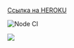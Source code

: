 <a href="https://thawing-fortress-04345.herokuapp.com/">Сcылка на HEROKU</a>

![Node CI](https://github.com/Maksim1509/frontend-project-lvl4/workflows/Node%20CI/badge.svg)

<a href="https://codeclimate.com/github/Maksim1509/frontend-project-lvl4/maintainability">
    <img src="https://api.codeclimate.com/v1/badges/94aff084d89d83faceef/maintainability" />
</a>